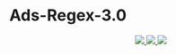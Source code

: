 # Ads-Regex-3.0
<div align="center">
  <a href="https://github.com/FlutterGenerator/Ads-Regex-3.0/releases">
    <img src="https://img.shields.io/github/downloads/FlutterGenerator/Ads-Regex-3.0/total?color=brightgreen&label=Downloads"/>
  <a href="https://github.com/FlutterGenerator/Ads-Regex-3.0/commits/main">
    <img src="https://img.shields.io/github/last-commit/FlutterGenerator/Ads-Regex-3.0?label=Updates"/>
  </a>
  <a href="https://github.com/FlutterGenerator/Ads-Regex-3.0/forks">
    <img src="https://img.shields.io/github/forks/FlutterGenerator/Ads-Regex-3.0?style=social"/>
  </a>
</div>
